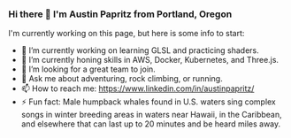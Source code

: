 ### Hi there 👋 I'm Austin Papritz from Portland, Oregon

I'm currently working on this page, but here is some info to start:

- 🔭 I’m currently working on learning GLSL and practicing shaders.
- 🌱 I’m currently honing skills in AWS, Docker, Kubernetes, and Three.js.
- 👯 I’m looking for a great team to join.
- 💬 Ask me about adventuring, rock climbing, or running.
- 📫 How to reach me: https://www.linkedin.com/in/austinpapritz/
- ⚡ Fun fact: Male humpback whales found in U.S. waters sing complex songs in winter breeding areas in waters near Hawaii, in the Caribbean, and elsewhere that can last up to 20 minutes and be heard miles away.
